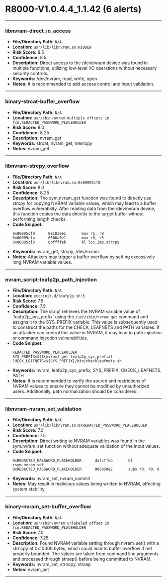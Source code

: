 # R8000-V1.0.4.4_1.1.42 (6 alerts)

---

### libnvram-direct_io_access

- **File/Directory Path:** `N/A`
- **Location:** `usr/lib/libnvram.so:HIDDEN`
- **Risk Score:** 8.5
- **Confidence:** 8.5
- **Description:** Direct access to the /dev/nvram device was found in multiple functions, utilizing low-level I/O operations without necessary security controls.
- **Keywords:** /dev/nvram, read, write, open
- **Notes:** It is recommended to add access control and input validation.

---
### binary-strcat-buffer_overflow

- **File/Directory Path:** `N/A`
- **Location:** `usr/sbin/nvram:multiple offsets in fcn.REDACTED_PASSWORD_PLACEHOLDER`
- **Risk Score:** 8.0
- **Confidence:** 8.25
- **Description:** nvram_get
- **Keywords:** strcat, nvram_get, memcpy
- **Notes:** nvram_get

---
### libnvram-strcpy_overflow

- **File/Directory Path:** `N/A`
- **Location:** `usr/lib/libnvram.so:0x00005cf8`
- **Risk Score:** 8.0
- **Confidence:** 8.25
- **Description:** The sym.nvram_get function was found to directly use strcpy for copying NVRAM variable values, which may lead to a buffer overflow vulnerability. After reading data from the /dev/nvram device, this function copies the data directly to the target buffer without performing length checks.
- **Code Snippet:**
  ```
  0x00005cf0      0810a0e1       mov r1, r8
  0x00005cf4      0500a0e1       mov r0, r5
  0x00005cf8      0bffffeb       bl loc.imp.strcpy
  ```
- **Keywords:** nvram_get, strcpy, /dev/nvram
- **Notes:** Attackers may trigger a buffer overflow by setting excessively long NVRAM variable values.

---
### nvram_script-leafp2p_path_injection

- **File/Directory Path:** `N/A`
- **Location:** `etc/init.d/leafp2p.sh:5`
- **Risk Score:** 7.5
- **Confidence:** 7.5
- **Description:** The script retrieves the NVRAM variable value of 'leafp2p_sys_prefix' using the `/usr/sbin/nvram get` command and assigns it to the SYS_PREFIX variable. This value is subsequently used to construct the paths for the CHECK_LEAFNETS and PATH variables. If an attacker can control this value in NVRAM, it may lead to path injection or command injection vulnerabilities.
- **Code Snippet:**
  ```
  REDACTED_PASSWORD_PLACEHOLDER
  SYS_PREFIX=$(${nvram} get leafp2p_sys_prefix)
  CHECK_LEAFNETS=${SYS_PREFIX}/bin/checkleafnets.sh
  ```
- **Keywords:** nvram, leafp2p_sys_prefix, SYS_PREFIX, CHECK_LEAFNETS, PATH
- **Notes:** It is recommended to verify the source and restrictions of NVRAM values to ensure they cannot be modified by unauthorized users. Additionally, path normalization should be considered.

---
### libnvram-nvram_set_validation

- **File/Directory Path:** `N/A`
- **Location:** `usr/lib/libnvram.so:0xREDACTED_PASSWORD_PLACEHOLDER`
- **Risk Score:** 7.0
- **Confidence:** 7.5
- **Description:** Direct writing to NVRAM variables was found in the sym.nvram_set function without adequate validation of the input values.
- **Code Snippet:**
  ```
  0xREDACTED_PASSWORD_PLACEHOLDER      dafcffeb       bl rsym.nvram_set
  0xREDACTED_PASSWORD_PLACEHOLDER      003050e2       subs r3, r0, 0
  ```
- **Keywords:** nvram_set, nvram_commit
- **Notes:** May result in malicious values being written to NVRAM, affecting system stability

---
### binary-nvram_set-buffer_overflow

- **File/Directory Path:** `N/A`
- **Location:** `usr/sbin/nvram:unlabeled offset in fcn.REDACTED_PASSWORD_PLACEHOLDER`
- **Risk Score:** 7.0
- **Confidence:** 7.25
- **Description:** Found NVRAM variable setting through nvram_set() with a strncpy of 0x10000 bytes, which could lead to buffer overflow if not properly bounded. The values are taken from command line arguments and processed through strsep() before being committed to NVRAM.
- **Keywords:** nvram_set, strncpy, strsep
- **Notes:** nvram_set

---
